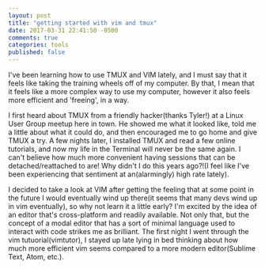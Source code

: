 ```yaml
---
layout: post
title: "getting started with vim and tmux"
date: 2017-03-31 22:41:50 -0500
comments: true
categories: tools
published: false
---
```


I've been learning how to use TMUX and VIM lately, and I must say that it feels like taking the training wheels off of my computer. By that, I mean that it feels like a more complex way to use my computer, however it also feels more efficient and 'freeing', in a way.

I first heard about TMUX from a friendly hacker(thanks Tyler!) at a Linux User Group meetup here in town. He showed me what it looked like, told me a little about what it could do, and then encouraged me to go home and give TMUX a try. A few nights later, I installed TMUX and read a few online tutorials, and now my life in the Terminal will never be the same again. I can't believe how much more convenient having sessions that can be detached/reattached to are! Why didn't I do this years ago?!(I feel like I've been experiencing that sentiment at an(alarmingly) high rate lately).

I decided to take a look at VIM after getting the feeling that at some point in the future I would eventually wind up there(it seems that many devs wind up in vim eventually), so why not learn it a little early? I'm excited by the idea of an editor that's cross-platform and readily available. Not only that, but the concept of a modal editor that has a sort of minimal language used to interact with code strikes me as brilliant. The first night I went through the vim tutuorial(vimtutor), I stayed up late lying in bed thinking about how much more efficient vim seems compared to a more modern editor(Sublime Text, Atom, etc.).